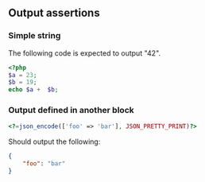 ## Output assertions
### Simple string

The following code is expected to output "42".
<!--{
    "assert":"output", 
    "expect":{
        "value": "42"
    }
}-->
```php
<?php
$a = 23;
$b = 19;
echo $a +  $b;
```

### Output defined in another block

<!--{
    "assert": "output", 
    "expect": {
        "block": "my_expected_text"
    }
}-->
```php
<?=json_encode(['foo' => 'bar'], JSON_PRETTY_PRINT)?>
```
Should output the following:
<!--{"name":"my_expected_text"}-->
```json
{
    "foo": "bar"
}
```